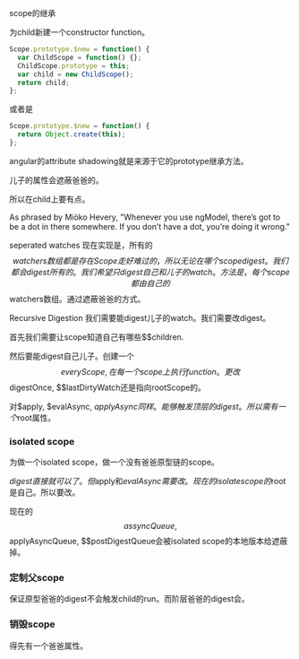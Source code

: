 scope的继承

为child新建一个constructor function。

```javascript
Scope.prototype.$new = function() {
  var ChildScope = function() {};
  ChildScope.prototype = this;
  var child = new ChildScope();
  return child;
};

```

或者是

```javascript
Scope.prototype.$new = function() {
  return Object.create(this);
};
```

angular的attribute shadowing就是来源于它的prototype继承方法。

儿子的属性会遮蔽爸爸的。

所以在child上要有点。

As phrased by Miöko Hevery, "Whenever you use ngModel, there’s got to be a dot in there somewhere. If you don’t have a dot, you’re doing it wrong."

seperated watches
现在实现是，所有的$$watchers数组都是存在Scope走好难过的，所以无论在哪个scope digest。我们都会digest所有的。
我们希望只digest自己和儿子的watch。
方法是，每个scope都由自己的$$watchers数组。通过遮蔽爸爸的方式。


Recursive Digestion
我们需要能digest儿子的watch。我们需要改digest。

首先我们需要让scope知道自己有哪些$$children.

然后要能digest自己儿子。创建一个$$everyScope, 在每一个scope上执行function。
更改$$digestOnce, $$lastDirtyWatch还是指向rootScope的。

对$apply, $evalAsync, $applyAsync同样。
能够触发顶层的digest。所以需有一个$root属性。

### isolated scope
为做一个isolated scope，做一个没有爸爸原型链的scope。

$digest直接就可以了。但$apply和$evalAsync需要改。现在的isolate scope的$root是自己。所以要改。

现在的$$assyncQueue, $$applyAsyncQueue, $$postDigestQueue会被isolated scope的本地版本给遮蔽掉。

### 定制父scope
保证原型爸爸的digest不会触发child的run。而阶层爸爸的digest会。

### 销毁scope
得先有一个爸爸属性。


